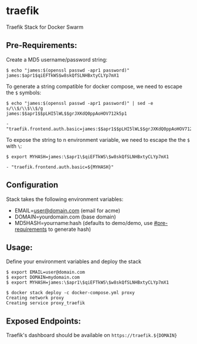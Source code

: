 # traefik
Traefik Stack for Docker Swarm

## Pre-Requirements:

Create a MD5 username/password string:

```
$ echo "james:$(openssl passwd -apr1 password)"
james:$apr1$qiEFTkWS$w8skQfSLNHBxtyCLYp7mX1
```

To generate a string compatible for docker compose, we need to escape the `$` symbols:

```
$ echo "james:$(openssl passwd -apr1 password)" | sed -e s/\\$/\\$\\$/g
james:$$apr1$$pLHI5lWL$$grJXKdQ0ppAoHOV712k5p1

- "traefik.frontend.auth.basic=james:$$apr1$$pLHI5lWL$$grJXKdQ0ppAoHOV712k5p1"
```

To expose the string to n environment variable, we need to escape the the `$` with `\`:

```
$ export MYHASH=james:\$apr1\$qiEFTkWS\$w8skQfSLNHBxtyCLYp7mX1

- "traefik.frontend.auth.basic=${MYHASH}"
```

## Configuration

Stack takes the following environment variables:

- EMAIL=user@domain.com (email for acme)
- DOMAIN=yourdomain.com (base domain)
- MD5HASH=yourname:hash (defaults to demo/demo, use [#pre-requirements](#pre-requirements) to generate hash)

## Usage:

Define your environment variables and deploy the stack

```
$ export EMAIL=user@domain.com
$ export DOMAIN=mydomain.com
$ export MYHASH=james:\$apr1\$qiEFTkWS\$w8skQfSLNHBxtyCLYp7mX1

$ docker stack deploy -c docker-compose.yml proxy
Creating network proxy
Creating service proxy_traefik
```

## Exposed Endpoints:

Traefik's dashboard should be available on `https://traefik.${DOMAIN}`
